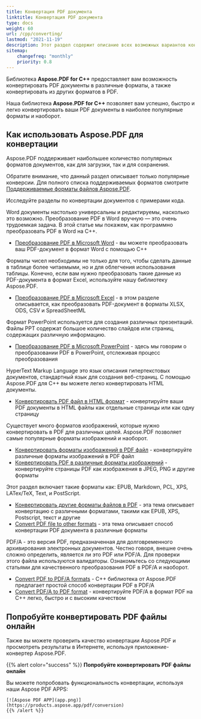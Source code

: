 ```yaml
---
title: Конвертация PDF документа
linktitle: Конвертация PDF документа
type: docs
weight: 60
url: /cpp/converting/
lastmod: "2021-11-19"
description: Этот раздел содержит описание всех возможных вариантов конвертации PDF документов на C++ с использованием библиотеки Aspose.PDF.
sitemap:
    changefreq: "monthly"
    priority: 0.8
---
```


Библиотека **Aspose.PDF for C++** предоставляет вам возможность конвертировать PDF документы в различные форматы, а также конвертировать из других форматов в PDF.

Наша библиотека **Aspose.PDF for C++** позволяет вам успешно, быстро и легко конвертировать ваши PDF документы в наиболее популярные форматы и наоборот.

## Как использовать Aspose.PDF для конвертации

Aspose.PDF поддерживает наибольшее количество популярных форматов документов, как для загрузки, так и для сохранения.

Обратите внимание, что данный раздел описывает только популярные конверсии.
Для полного списка поддерживаемых форматов смотрите [Поддерживаемые форматы файлов Aspose.PDF](https://docs.aspose.com/pdf/cpp/supported-file-formats/).

Исследуйте разделы по конвертации документов с примерами кода.

Word документы настолько универсальны и редактируемы, насколько это возможно. Преобразование PDF в Word вручную — это очень трудоемкая задача. В этой статье мы покажем, как программно преобразовать PDF в Word на C++.

- [Преобразование PDF в Microsoft Word](/pdf/cpp/convert-pdf-to-word/) - вы можете преобразовать ваш PDF-документ в формат Word с помощью C++

Форматы чисел необходимы не только для того, чтобы сделать данные в таблице более читаемыми, но и для облегчения использования таблицы. Конечно, если вам нужно преобразовать такие данные из PDF-документа в формат Excel, используйте нашу библиотеку Aspose.PDF.

- [Преобразование PDF в Microsoft Excel](/pdf/cpp/convert-pdf-to-excel/) - в этом разделе описывается, как преобразовать PDF-документ в форматы XLSX, ODS, CSV и SpreadSheetML

Формат PowerPoint используется для создания различных презентаций. Файлы PPT содержат большое количество слайдов или страниц, содержащих различную информацию.

- [Преобразование PDF в Microsoft PowerPoint](/pdf/cpp/convert-pdf-to-powerpoint/) - здесь мы говорим о преобразовании PDF в PowerPoint, отслеживая процесс преобразования

HyperText Markup Language это язык описания гипертекстовых документов, стандартный язык для создания веб-страниц. С помощью Aspose.PDF для C++ вы можете легко конвертировать HTML документы.

- [Конвертировать PDF файл в HTML формат](/pdf/cpp/convert-pdf-to-html/) - конвертируйте ваши PDF документы в HTML файлы как отдельные страницы или как одну страницу

Существует много форматов изображений, которые нужно конвертировать в PDF для различных целей. Aspose.PDF позволяет самые популярные форматы изображений и наоборот.

- [Конвертировать форматы изображений в PDF файл](/pdf/cpp/convert-images-format-to-pdf/) - конвертируйте различные форматы изображений в PDF файл
- [Конвертировать PDF в различные форматы изображений](/pdf/cpp/convert-pdf-to-images-format/) - конвертируйте страницы PDF как изображения в JPEG, PNG и другие форматы

Этот раздел включает такие форматы как: EPUB, Markdown, PCL, XPS, LATex/TeX, Text, и PostScript.

- [Конвертировать другие форматы файлов в PDF](/pdf/cpp/convert-other-files-to-pdf/) - эта тема описывает конвертацию с различными форматами, такими как EPUB, XPS, Postscript, текст и другие
- [Convert PDF file to other formats](/pdf/cpp/convert-pdf-to-other-files/) - эта тема описывает способ конвертации PDF документа в различные форматы

PDF/A - это версия PDF, предназначенная для долговременного архивирования электронных документов. Честно говоря, внешне очень сложно определить, является ли это PDF или PDF/A. Для проверки этого файла используются валидаторы. Ознакомьтесь со следующими статьями для качественного преобразования PDF в PDF/A и наоборот.

- [Convert PDF to PDF/A formats](/pdf/cpp/convert-pdf-to-pdfa/) - C++ библиотека от Aspose.PDF предлагает простой способ конвертации PDF в PDF/A
- [Convert PDF/A to PDF format](/pdf/cpp/convert-pdfa-to-pdf/) - конвертируйте PDF/A в формат PDF на C++ легко, быстро и с высоким качеством

## Попробуйте конвертировать PDF файлы онлайн

Также вы можете проверить качество конвертации Aspose.PDF и просмотреть результаты в Интернете, используя приложение-конвертер Aspose.PDF.

{{% alert color="success" %}}
**Попробуйте конвертировать PDF файлы онлайн**

Вы можете попробовать функциональность конвертации, используя наши Aspose PDF APPS:

```
[![Aspose PDF APP](app.png)](https://products.aspose.app/pdf/conversion)
{{% /alert %}}
```
